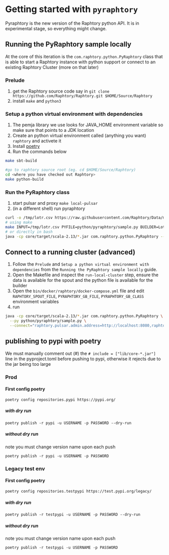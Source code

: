 # Getting started with `pyraphtory`

Pyraphtory is the new version of the Raphtory python API. It is in experimental stage, so everything might change.

## Running the PyRaphtory sample locally

At the core of this iteration is the `com.raphtory.python.PyRaphtory` class that is able to start a Raphtory instance
with python support or connect to an existing Raphtory Cluster (more on that later)

### Prelude

1. get the Raphtory source code say in `git clone https://github.com/Raphtory/Raphtory.git $HOME/Source/Raphtory`
2. install `make` and `python3`

### Setup a python virtual environment with dependencies

1. The pemja library we use looks for JAVA_HOME environment variable so make sure that points to a JDK location
1. Create an python virtual environment called (anything you want) `raphtory` and activete it
1. Install [poetry](https://python-poetry.org/)
1. Run the commands below

```bash
make sbt-build
```

```bash
#go to raphtory source root (eg. cd $HOME/Source/Raphtory)
cd <where you have checked out Raphtory>
make python-build
```


### Run the PyRaphtory class

1. start pulsar and proxy `make local-pulsar`
2. (in a different shell) run pyraphtory

```bash
curl -o /tmp/lotr.csv https://raw.githubusercontent.com/Raphtory/Data/main/lotr.csv
# using make
make INPUT=/tmp/lotr.csv PYFILE=python/pyraphtory/sample.py BUILDER=LotrGraphBuilder pyraphtory-local
# or directly in bash
java -cp core/target/scala-2.13/*.jar com.raphtory.python.PyRaphtory --file=$(INPUT) --py=$(PYFILE) --builder=$(BUILDER) --mode=$(MODE)
```

## Connect to a running cluster (advanced)

1. Follow the `Prelude` and `Setup a python virtual environment with dependencies` from the `Running the PyRaphtory sample locally` guide.
2. Open the Makefile and inspect the `run-local-cluster` step, ensure the data is available for the spout and the python file is available for the builder
3. Open the `bin/docker/raphtory/docker-compose.yml` file and edit `RAPHTORY_SPOUT_FILE`, `PYRAPHTORY_GB_FILE`, `PYRAPHTORY_GB_CLASS` environment variables
4. run

```bash
java -cp core/target/scala-2.13/*.jar com.raphtory.python.PyRaphtory \
  --py python/pyraphtory/sample.py \
  --connect="raphtory.pulsar.admin.address=http://localhost:8080,raphtory.pulsar.broker.address=pulsar://127.0.0.1:6650,raphtory.zookeeper.address=127.0.0.1:2181"
```

## publishing to pypi with poetry 

We must manually comment out (#) the `# include = ["lib/core-*.jar"]` line in the pyproject.toml 
before  pushing to pypi, otherwise it rejects due to the jar being too large

### Prod 

#### First config poetry

    poetry config repositories.pypi https://pypi.org/

##### with dry run
    poetry publish -r pypi -u USERNAME -p PASSWORD --dry-run

##### without dry run
note you must change version name upon each push

    poetry publish -r pypi -u USERNAME -p PASSWORD

### Legacy test env 

#### First config poetry 

    poetry config repositories.testpypi https://test.pypi.org/legacy/

##### with dry run 
    poetry publish -r testpypi -u USERNAME -p PASSWORD --dry-run

##### without dry run 
note you must change version name upon each push

    poetry publish -r testpypi -u USERNAME -p PASSWORD


